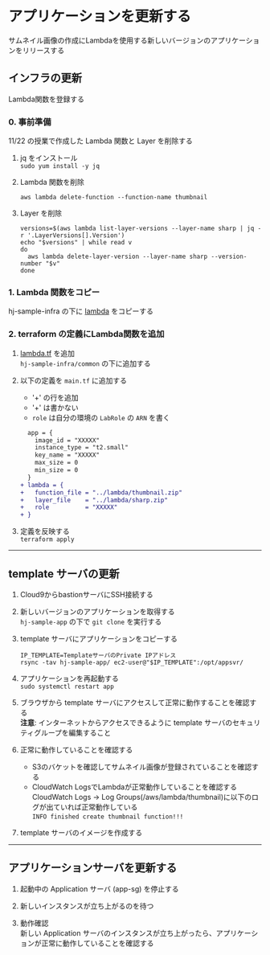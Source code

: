 # アプリケーションを更新する
サムネイル画像の作成にLambdaを使用する新しいバージョンのアプリケーションをリリースする

## インフラの更新
Lambda関数を登録する
### 0. 事前準備
11/22 の授業で作成した Lambda 関数と Layer を削除する
1. jq をインストール  
`sudo yum install -y jq`

2. Lambda 関数を削除
    ```
    aws lambda delete-function --function-name thumbnail
    ```

3. Layer を削除
    ```
    versions=$(aws lambda list-layer-versions --layer-name sharp | jq -r '.LayerVersions[].Version')
    echo "$versions" | while read v
    do
      aws lambda delete-layer-version --layer-name sharp --version-number "$v"
    done
    ```

### 1. Lambda 関数をコピー
hj-sample-infra の下に [lambda](https://github.com/cupperservice/hj-sample-infra/tree/main/lambda) をコピーする

### 2. terraform の定義にLambda関数を追加
1. [lambda.tf](https://github.com/cupperservice/hj-sample-infra/blob/main/common/lambda.tf) を追加  
`hj-sample-infra/common` の下に追加する

2. 以下の定義を `main.tf` に追加する  
    * '+' の行を追加  
    * '+' は書かない  
    * `role` は自分の環境の `LabRole` の `ARN` を書く

    ``` diff
      app = {
        image_id = "XXXXX"
        instance_type = "t2.small"
        key_name = "XXXXX"
        max_size = 0
        min_size = 0
      }
    + lambda = {
    +   function_file = "../lambda/thumbnail.zip"
    +   layer_file    = "../lambda/sharp.zip"
    +   role          = "XXXXX"
    + }
    ```

3. 定義を反映する  
`terraform apply`

---
## template サーバの更新
1. Cloud9からbastionサーバにSSH接続する

2. 新しいバージョンのアプリケーションを取得する  
`hj-sample-app` の下で `git clone` を実行する

3. template サーバにアプリケーションをコピーする  
    ```
    IP_TEMPLATE=TemplateサーバのPrivate IPアドレス
    rsync -tav hj-sample-app/ ec2-user@"$IP_TEMPLATE":/opt/appsvr/
    ```

4. アプリケーションを再起動する  
`sudo systemctl restart app`

5. ブラウザから template サーバにアクセスして正常に動作することを確認する  
__注意__: インターネットからアクセスできるように template サーバのセキュリティグループを編集すること

6. 正常に動作していることを確認する
    * S3のバケットを確認してサムネイル画像が登録されていることを確認する
    * CloudWatch LogsでLambdaが正常動作していることを確認する  
CloudWatch Logs -> Log Groups(/aws/lambda/thumbnail)に以下のログが出ていれば正常動作している  
`INFO finished create thumbnail function!!!`

7. template サーバのイメージを作成する

---
## アプリケーションサーバを更新する
1. 起動中の Application サーバ (app-sg) を停止する

2. 新しいインスタンスが立ち上がるのを待つ

3. 動作確認  
新しい Application サーバのインスタンスが立ち上がったら、アプリケーションが正常に動作していることを確認する
